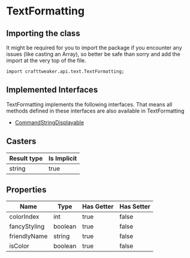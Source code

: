 # TextFormatting

## Importing the class

It might be required for you to import the package if you encounter any issues (like casting an Array), so better be safe than sorry and add the import at the very top of the file.
```zenscript
import crafttweaker.api.text.TextFormatting;
```


## Implemented Interfaces
TextFormatting implements the following interfaces. That means all methods defined in these interfaces are also available in TextFormatting

- [CommandStringDisplayable](/vanilla/api/brackets/CommandStringDisplayable)
## Casters

| Result type | Is Implicit |
|-------------|-------------|
| string | true |

## Properties

| Name | Type | Has Getter | Has Setter |
|------|------|------------|------------|
| colorIndex | int | true | false |
| fancyStyling | boolean | true | false |
| friendlyName | string | true | false |
| isColor | boolean | true | false |

